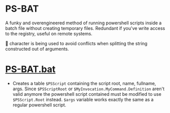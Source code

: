 # PS-BAT
A funky and overengineered method of running powershell scripts inside a batch file without creating temporary files. Redundant if you've write access to the registry, useful on remote systems.

 character is being used to avoid conflicts when splitting the string constructed out of arguments.

# [PS-BAT.bat](https://github.com/Kamilkampfwagen-II/PS-BAT/blob/main/PS-BAT.bat)
- Creates a table `$PSScript` containing the script root, name, fullname, args. Since `$PSScriptRoot` or `$MyInvocation.MyCommand.Definition` aren't valid anymore the powershell script contained must be modified to use `$PSScript.Root` instead. `$args` variable works exactly the same as a regular powershell script.
